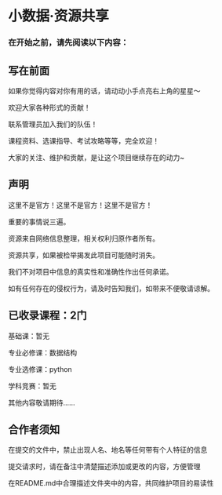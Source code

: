 # 小数据·资源共享

### 在开始之前，请先阅读以下内容：

## 写在前面

如果你觉得内容对你有用的话，请动动小手点亮右上角的星星～

欢迎大家各种形式的贡献！

联系管理员加入我们的队伍！

课程资料、选课指导、考试攻略等等，完全欢迎！

大家的关注、维护和贡献，是让这个项目继续存在的动力~

## 声明

这里不是官方！这里不是官方！这里不是官方！

重要的事情说三遍。

资源来自网络信息整理，相关权利归原作者所有。

资源共享，如果被检举揭发此项目可能随时消失。

我们不对项目中信息的真实性和准确性作出任何承诺。

如有任何存在的侵权行为，请及时告知我们，如带来不便敬请谅解。


## 已收录课程：2门

基础课：暂无

专业必修课：数据结构

专业选修课：python

学科竞赛：暂无

其他内容敬请期待……

## 合作者须知

在提交的文件中，禁止出现人名、地名等任何带有个人特征的信息

提交请求时，请在备注中清楚描述添加或更改的内容，方便管理

在README.md中合理描述文件夹中的内容，共同维护项目的易读性

